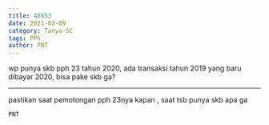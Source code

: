 ```yaml
---
title: 46653
date: 2021-03-09
category: Tanya-SC
tags: PPh
author: PNT
---
```


wp punya skb pph 23 tahun 2020, ada transaksi tahun 2019 yang baru dibayar 2020, bisa pake skb ga?

---

pastikan saat pemotongan pph 23nya kapan , saat tsb punya skb apa ga

`PNT`
